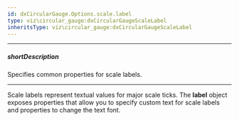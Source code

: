 ```yaml
---
id: dxCircularGauge.Options.scale.label
type: viz\circular_gauge:dxCircularGaugeScaleLabel
inheritsType: viz\circular_gauge:dxCircularGaugeScaleLabel
---
```

---
##### shortDescription
Specifies common properties for scale labels.

---
Scale labels represent textual values for major scale ticks. The **label** object exposes properties that allow you to specify custom text for scale labels and properties to change the text font.